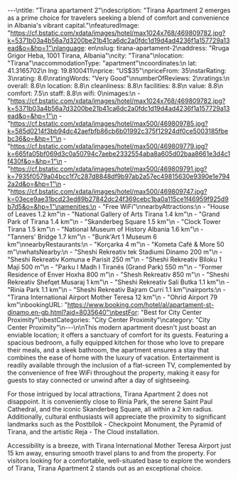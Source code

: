 ---\ntitle: "Tirana apartament 2"\ndescription: "Tirana Apartment 2 emerges as a prime choice for travelers seeking a blend of comfort and convenience in Albania's vibrant capital."\nfeaturedImage: "https://cf.bstatic.com/xdata/images/hotel/max1024x768/469809782.jpg?k=5371b03a4b56a7d3200be21b41ca6dc2a0fdc1d19d4ad4236f1a157729a13ead&o=&hp=1"\nlanguage: en\nslug: tirana-apartament-2\naddress: "Rruga Grigor Heba, 1001 Tirana, Albania"\ncity: "Tirana"\nlocation: "Tirana"\naccommodationType: "apartment"\ncoordinates:\n  lat: 41.3165702\n  lng: 19.8100411\nprice: "US$35"\npriceFrom: 35\nstarRating: 3\nrating: 8.6\nratingWords: "Very Good"\nnumberOfReviews: 2\nratings:\n  overall: 8.6\n  location: 8.8\n  cleanliness: 8.8\n  facilities: 8.8\n  value: 8.8\n  comfort: 7.5\n  staff: 8.8\n  wifi: 0\nimages:\n  - "https://cf.bstatic.com/xdata/images/hotel/max1024x768/469809782.jpg?k=5371b03a4b56a7d3200be21b41ca6dc2a0fdc1d19d4ad4236f1a157729a13ead&o=&hp=1"\n  - "https://cf.bstatic.com/xdata/images/hotel/max500/469809785.jpg?k=585d0214f3bb94dc42aefbfb86cb6b01992c375f12924df0ce5003185fbebc36&o=&hp=1"\n  - "https://cf.bstatic.com/xdata/images/hotel/max500/469809779.jpg?k=665fa05bf069d3c0a50794c7aebe2332554aba8a605d02baa8661e3d4c1f430f&o=&hp=1"\n  - "https://cf.bstatic.com/xdata/images/hotel/max500/469809791.jpg?k=7935f0579a04bcc1f7c287d8848df9b97ab2a57ec49815630e9390e1e7942a2d&o=&hp=1"\n  - "https://cf.bstatic.com/xdata/images/hotel/max500/469809747.jpg?k=03ece9ae31bcd23ed89b27842dc24f369cebc1ba0a115ce1f46959f925d9b7d5&o=&hp=1"\namenities:\n  - "Free WiFi"\nnearbyAttractions:\n  - "House of Leaves 1.2 km"\n  - "National Gallery of Arts Tirana 1.4 km"\n  - "Grand Park of Tirana 1.4 km"\n  - "Skanderbeg Square 1.5 km"\n  - "Clock Tower Tirana 1.5 km"\n  - "National Museum of History Albania 1.6 km"\n  - "Tanners' Bridge 1.7 km"\n  - "Bunk'Art 1 Museum 6 km"\nnearbyRestaurants:\n  - "Korçarka 4 m"\n  - "Kometa Café & More 50 m"\nwhatsNearby:\n  - "Sheshi Rekreativ tek Stadiumi Dinamo 200 m"\n  - "Sheshi Rekreativ Komuna e Parisit 250 m"\n  - "Sheshi Rekreativ Blloku 1 Maji 500 m"\n  - "Parku I Madh I Tiranës (Grand Park) 550 m"\n  - "Former Residence of Enver Hoxha 800 m"\n  - "Shesh Rekreativ 850 m"\n  - "Sheshi Rekreativ Shefqet Musaraj 1 km"\n  - "Sheshi Rekreativ Sali Butka 1.1 km"\n  - "Rinia Park 1.1 km"\n  - "Sheshi Rekreativ Bajram Curri 1.1 km"\nairports:\n  - "Tirana International Airport Mother Teresa 12 km"\n  - "Ohrid Airport 79 km"\nbookingURL: "https://www.booking.com/hotel/al/apartament-st-dinamo.en-gb.html?aid=8035640"\nbestFor: "Best for City Center Proximity"\nbestCategories: "City Center Proximity"\ncategory: "City Center Proximity"\n---\n\nThis modern apartment doesn't just boast an enviable location; it offers a sanctuary of comfort for its guests. Featuring a spacious bedroom, a fully equipped kitchen for those who love to prepare their meals, and a sleek bathroom, the apartment ensures a stay that combines the ease of home with the luxury of vacation. Entertainment is readily available through the inclusion of a flat-screen TV, complemented by the convenience of free WiFi throughout the property, making it easy for guests to stay connected or unwind after a day of sightseeing.

For those intrigued by local attractions, Tirana Apartment 2 does not disappoint. It is conveniently close to Rinia Park, the serene Saint Paul Cathedral, and the iconic Skanderbeg Square, all within a 2 km radius. Additionally, cultural enthusiasts will appreciate the proximity to significant landmarks such as the Postbllok - Checkpoint Monument, the Pyramid of Tirana, and the artistic Reja - The Cloud installation.

Accessibility is a breeze, with Tirana International Mother Teresa Airport just 15 km away, ensuring smooth travel plans to and from the property. For visitors looking for a comfortable, well-situated base to explore the wonders of Tirana, Tirana Apartment 2 stands out as an exceptional choice.